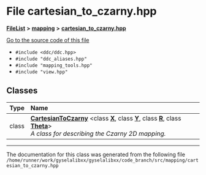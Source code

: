 

# File cartesian\_to\_czarny.hpp



[**FileList**](files.md) **>** [**mapping**](dir_5300298560c4bf255ab9f36681603d89.md) **>** [**cartesian\_to\_czarny.hpp**](cartesian__to__czarny_8hpp.md)

[Go to the source code of this file](cartesian__to__czarny_8hpp_source.md)



* `#include <ddc/ddc.hpp>`
* `#include "ddc_aliases.hpp"`
* `#include "mapping_tools.hpp"`
* `#include "view.hpp"`















## Classes

| Type | Name |
| ---: | :--- |
| class | [**CartesianToCzarny**](classCartesianToCzarny.md) &lt;class [**X**](structX.md), class [**Y**](structY.md), class [**R**](structR.md), class [**Theta**](structTheta.md)&gt;<br>_A class for describing the Czarny 2D mapping._  |



















































------------------------------
The documentation for this class was generated from the following file `/home/runner/work/gyselalibxx/gyselalibxx/code_branch/src/mapping/cartesian_to_czarny.hpp`

